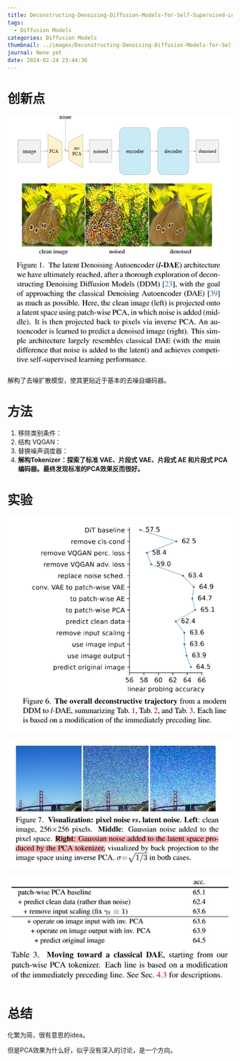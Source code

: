 ```yaml
---
title: Deconstructing-Denoising-Diffusion-Models-for-Self-Supervised-Learning
tags:
  - Diffusion Models
categories: Diffusion Models
thumbnail: ../images/Deconstructing-Denoising-Diffusion-Models-for-Self-Supervised-Learning/Fig.1.png
journal: None yet
date: 2024-02-24 23:44:36
---
```


# 创新点

![Fig.1](../images/Deconstructing-Denoising-Diffusion-Models-for-Self-Supervised-Learning/Fig.1.png)

解构了去噪扩散模型，使其更贴近于基本的去噪自编码器。

# 方法

1. 移除类别条件：
2. 结构 VQGAN：
3. 替换噪声调度器：
4. **解构Tokenizer：探索了标准 VAE、片段式 VAE、片段式 AE 和片段式 PCA 编码器。最终发现标准的PCA效果反而很好。**



# 实验

![Fig.6](../images/Deconstructing-Denoising-Diffusion-Models-for-Self-Supervised-Learning/Fig.6.png)

![Fig.7](../images/Deconstructing-Denoising-Diffusion-Models-for-Self-Supervised-Learning/Fig.7.png)

![Table.3](../images/Deconstructing-Denoising-Diffusion-Models-for-Self-Supervised-Learning/Table.3.png)



# 总结

化繁为简，很有意思的idea。

但是PCA效果为什么好，似乎没有深入的讨论，是一个方向。
